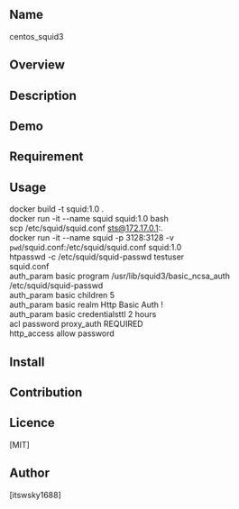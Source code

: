 ## Name
centos_squid3

## Overview

## Description

## Demo

## Requirement

## Usage
docker build -t squid:1.0 .  
docker run -it --name squid squid:1.0 bash  
scp /etc/squid/squid.conf sts@172.17.0.1:.  
docker run -it --name squid -p 3128:3128 -v `pwd`/squid.conf:/etc/squid/squid.conf squid:1.0  
htpasswd -c /etc/squid/squid-passwd testuser  
squid.conf  
auth_param basic program /usr/lib/squid3/basic_ncsa_auth /etc/squid/squid-passwd  
auth_param basic children 5  
auth_param basic realm Http Basic Auth !  
auth_param basic credentialsttl 2 hours  
acl password proxy_auth REQUIRED  
http_access allow password  

## Install

## Contribution

## Licence

[MIT]

## Author

[itswsky1688]


